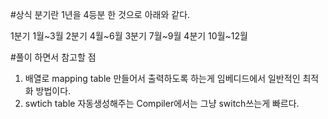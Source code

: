 #상식
분기란 1년을 4등분 한 것으로 아래와 같다.

1분기 1월~3월
2분기 4월~6월
3분기 7월~9월
4분기 10월~12월

#풀이 하면서 참고할 점
1. 배열로 mapping table 만들어서 출력하도록 하는게 임베디드에서 일반적인 최적화 방법이다.
2. swtich table 자동생성해주는 Compiler에서는 그냥 switch쓰는게 빠르다.
